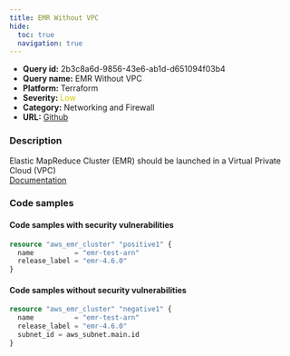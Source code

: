 ```yaml
---
title: EMR Without VPC
hide:
  toc: true
  navigation: true
---
```


<style>
  .highlight .hll {
    background-color: #ff171742;
  }
  .md-content {
    max-width: 1100px;
    margin: 0 auto;
  }
</style>

-   **Query id:** 2b3c8a6d-9856-43e6-ab1d-d651094f03b4
-   **Query name:** EMR Without VPC
-   **Platform:** Terraform
-   **Severity:** <span style="color:#CC0">Low</span>
-   **Category:** Networking and Firewall
-   **URL:** [Github](https://github.com/Checkmarx/kics/tree/master/assets/queries/terraform/aws/emr_without_vpc)

### Description
Elastic MapReduce Cluster (EMR) should be launched in a Virtual Private Cloud (VPC)<br>
[Documentation](https://registry.terraform.io/providers/hashicorp/aws/latest/docs/resources/emr_cluster#subnet_id)

### Code samples
#### Code samples with security vulnerabilities
```tf title="Positive test num. 1 - tf file" hl_lines="1"
resource "aws_emr_cluster" "positive1" {
  name          = "emr-test-arn"
  release_label = "emr-4.6.0"
}

```


#### Code samples without security vulnerabilities
```tf title="Negative test num. 1 - tf file"
resource "aws_emr_cluster" "negative1" {
  name          = "emr-test-arn"
  release_label = "emr-4.6.0"
  subnet_id = aws_subnet.main.id
}

```
